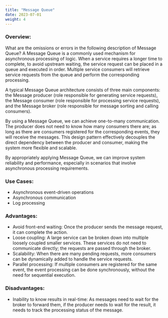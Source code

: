 ```yaml
---
title: "Message Queue"
date: 2023-07-01
weight: 4
---
```


### **Overview:**

What are the omissions or errors in the following description of Message Queue?
A Message Queue is a commonly used mechanism for asynchronous processing of logic. When a service requires a longer time to complete, to avoid upstream waiting, the service request can be placed in a queue and executed in order. Multiple service consumers will retrieve service requests from the queue and perform the corresponding processing.

A typical Message Queue architecture consists of three main components: the Message producer (role responsible for generating service requests), the Message consumer (role responsible for processing service requests), and the Message broker (role responsible for message sorting and calling consumers).

By using a Message Queue, we can achieve one-to-many communication. The producer does not need to know how many consumers there are; as long as there are consumers registered for the corresponding events, they will receive the messages. This design pattern effectively decouples the direct dependency between the producer and consumer, making the system more flexible and scalable.

By appropriately applying Message Queue, we can improve system reliability and performance, especially in scenarios that involve asynchronous processing requirements.

### **Use Cases:**

- Asynchronous event-driven operations
- Asynchronous communication
- Log processing

### **Advantages:**

- Avoid front-end waiting: Once the producer sends the message request, it can complete the action.
- Loose coupling: A large service can be broken down into multiple loosely coupled smaller services. These services do not need to communicate directly; the requests are passed through the broker.
- Scalability: When there are many pending requests, more consumers can be dynamically added to handle the service requests.
- Parallel processing: If multiple consumers are registered for the same event, the event processing can be done synchronously, without the need for sequential execution.

### **Disadvantages:**

- Inability to know results in real-time: As messages need to wait for the broker to forward them, if the producer needs to wait for the result, it needs to track the processing status of the message.